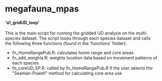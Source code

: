 # megafauna_mpas

#### 'a1_gridUD_loop'
This is the main script for running the gridded UD analysis on the multi-species dataset. The script loops through each species dataset and calls the following three functions (found in the 'functions' folder): 
- fn_HomeRangePub.R: calculates home range and core areas
- fn_add_weights.R: weights location data based on movement patterns of each species
- fn_coreUD_SP.R: called by fn_HomeRangePub.R if the user selects the "Seaman-Powell" method for calculating core area use
